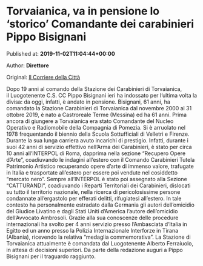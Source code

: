
# Torvaianica, va in pensione lo ‘storico’ Comandante dei carabinieri Pippo Bisignani

Published at: **2019-11-02T11:04:44+00:00**

Author: **Direttore**

Original: [Il Corriere della Città](https://www.ilcorrieredellacitta.com/ultime-notizie/torvaianica-va-in-pensione-lo-storico-maresciallo-dei-carabinieri-pippo-bisignani.html)

Dopo 19 anni al comando della Stazione dei Carabinieri di Torvaianica, il Luogotenente C.S. CC Pippo Bisignani ieri ha indossato per l’ultima volta la divisa: da oggi, infatti, è andato in pensione.
Bisignani, 61 anni, ha comandato la Stazione Carabinieri di Torvaianica dal novembre 2000 al 31 ottobre 2019, è nato a Castroreale Terme (Messina) ed ha 61 anni.
Prima ancora di giungere a Torvaianica era stato Comandante del Nucleo Operativo e Radiomobile della Compagnia di Pomezia.
Si è arruolato nel 1978 frequentando il biennio della Scuola Sottufficiali di Velletri e Firenze.
Durante la sua lunga carriera avuto incarichi di prestigio. Infatti, durante i suoi 42 anni di servizio effettivo nell’Arma dei Carabinieri, è stato per circa 10 anni all’INTERPOL di Roma, dapprima nella sezione “Recupero Opere d’Arte”, coadiuvando le indagini all’estero con il Comando Carabinieri Tutela Patrimonio Artistico recuperando opere d’arte di immenso valore, trafugate in Italia e trasportate all’estero per essere poi vendute nel cosiddetto “mercato nero”.
Sempre all’INTERPOL è stato poi assegnato alla Sezione “CATTURANDI”, coadiuvando i Reparti Territoriali dei Carabinieri, dislocati su tutto il territorio nazionale, nella ricerca di pericolosissime persone condannate all’ergastolo per efferati delitti, rifugiatesi all’estero.
In tale contesto ha personalmente estradato dalla Germania gli autori dell’omicidio del Giudice Livatino e dagli Stati Uniti d’America l’autore dell’omicidio dell’Avvocato Ambrosoli.
Grazie alla sua conoscenze delle procedure internazionali ha svolto per 4 anni servizio presso l’Ambasciata d’Italia in Egitto ed un anno presso la Polizia Internazionale Interforze in Tirana (Albania), ricevendo la relativa “medaglia commemorativa”.
La Stazione di Torvaianica attualmente è comandata dal Luogotenente Alberto Ferraiuolo, in attesa di decisioni superiori.
Da parte della redazione auguri a Pippo Bisignani per il traguardo raggiunto.
 
